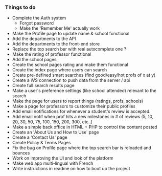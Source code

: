 ### Things to do

- Complete the Auth system 
	* Forgot password
	* Make the 'Remember Me' actually work
- Make the Profile page to update name & school functional
- Add the departments to the API
- Add the departments to the front-end store
- Replace the top search bar with real autocomplete one ?
- Make the rating of professor functional
- Add the school pages
- Create the school pages rating and make them functional
- Create the index page where users can search
- Create pre-defined smart searches (find good/easy/hot profs of x at y)
- Create a WS connection to push data from the server / api
- Create full search results page
- Make a user's preference settings (like school attended) relevant to the search
- Make the page for users to report things (ratings, profs, schools)
- Make a page for professors to customize their public profiles
- Add email notifications for whenever a student's review is accepted. 
- Add email notif when prof hits a new milestones in # of reviews (5, 10, 20, 30, 50, 75, 100, 150, 200, 300, etc..)
- Make a simple back office in HTML + PHP to control the content posted
- Create an 'About Us and How to Use' page
- Create a 'Contact Us' page
- Create Policy & Terms Pages
- Fix the bug on Profile page where the top search bar is reloaded and bounces
- Work on improving the UI and look of the platform
- Make web app multi-lingual with French
- Write instructions in readme on how to boot up the project